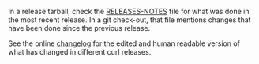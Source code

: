 <!--
Copyright (C) Daniel Stenberg, <daniel@haxx.se>, et al.

SPDX-License-Identifier: curl
-->

In a release tarball, check the [RELEASES-NOTES](./RELEASES-NOTES) file for
what was done in the most recent release. In a git check-out, that file
mentions changes that have been done since the previous release.

See the online [changelog](https://curl.se/changes.html) for the edited and
human readable version of what has changed in different curl releases.
